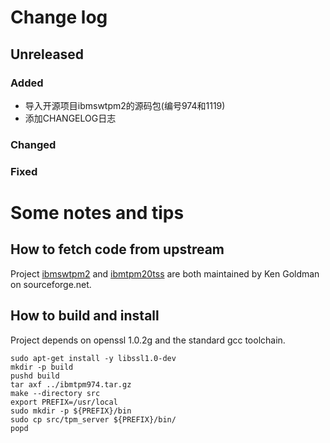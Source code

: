 ﻿# Change log

## Unreleased
### Added
- 导入开源项目ibmswtpm2的源码包(编号974和1119)
- 添加CHANGELOG日志

### Changed

### Fixed

# Some notes and tips
## How to fetch code from upstream
Project [ibmswtpm2](https://sourceforge.net/projects/ibmswtpm2/)
and [ibmtpm20tss](https://sourceforge.net/projects/ibmtpm20tss/)
are both maintained by Ken Goldman on sourceforge.net.

## How to build and install
Project depends on openssl 1.0.2g and the standard gcc toolchain.

    sudo apt-get install -y libssl1.0-dev
    mkdir -p build
    pushd build
    tar axf ../ibmtpm974.tar.gz
    make --directory src
    export PREFIX=/usr/local
    sudo mkdir -p ${PREFIX}/bin
    sudo cp src/tpm_server ${PREFIX}/bin/
    popd

